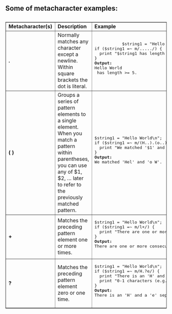 
<h2>Some of metacharacter examples:<h2>

<table border=1>
    <tr>
        <td><b>Metacharacter(s)</b></td>
        <td><b>Description</b></td>
        <td><b>Example</b></td>
    </tr>
    <tr>
        <td><b>.</b></td>
        <td>Normally matches any character except a newline.
Within square brackets the dot is literal.</td>
        <td>
         <pre>
           $string1 = "Hello World\n";
if ($string1 =~ m/...../) {
  print "$string1 has length >= 5.\n";
}
<b>Output:</b>
Hello World
 has length >= 5.
        </pre>
        </td>
    </tr>
 <tr>
        <td><b>( )</b></td>
        <td>Groups a series of pattern elements to a single element.
When you match a pattern within parentheses, you can use any of $1, $2, … later to refer to the previously matched pattern.</td>
        <td>
         <pre>
$string1 = "Hello World\n";
if ($string1 =~ m/(H..).(o..)/) {
  print "We matched '$1' and '$2'.\n";
}
<b>Output:</b>
We matched 'Hel' and 'o W'.
        </pre>
        </td>
    </tr>
<tr>
        <td><b>+</b></td>
        <td>Matches the preceding pattern element one or more times.</td>
        <td>
         <pre>
$string1 = "Hello World\n";
if ($string1 =~ m/l+/) {
  print "There are one or more consecutive letter \"l\"'s in $string1.\n";
}
<b>Output:</b>
There are one or more consecutive letter "l"'s in Hello World.
        </pre>
        </td>
    </tr>
    <tr>
        <td><b>?</b></td>
        <td>Matches the preceding pattern element zero or one time.</td>
        <td>
         <pre>
$string1 = "Hello World\n";
if ($string1 =~ m/H.?e/) {
  print "There is an 'H' and a 'e' separated by ";
  print "0-1 characters (e.g., He Hue Hee).\n";
}
<b>Output:</b>
There is an 'H' and a 'e' separated by 0-1 characters (e.g., He Hue Hee).
        </pre>
        </td>
    </tr>
</table>
